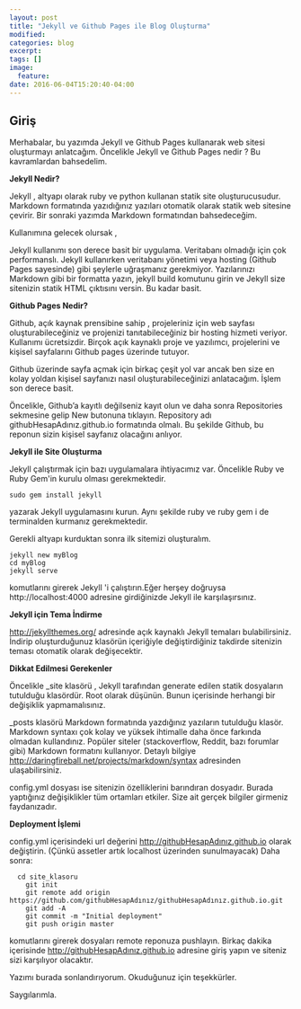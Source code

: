 ```yaml
---
layout: post
title: "Jekyll ve Github Pages ile Blog Oluşturma"
modified:
categories: blog
excerpt:
tags: []
image:
  feature:
date: 2016-06-04T15:20:40-04:00
---
```


## Giriş

Merhabalar, bu yazımda Jekyll ve Github Pages kullanarak web sitesi oluşturmayı anlatcağım. Öncelikle Jekyll ve Github Pages nedir ? Bu kavramlardan bahsedelim.

**Jekyll Nedir?**

Jekyll , altyapı olarak ruby ve python kullanan statik site oluşturucusudur. Markdown formatında yazıdığınız yazıları otomatik olarak statik web sitesine çevirir.
Bir sonraki yazımda Markdown formatından bahsedeceğim. 

Kullanımına gelecek olursak , 

Jekyll kullanımı son derece basit bir uygulama. Veritabanı olmadığı için çok performanslı. Jekyll kullanırken veritabanı yönetimi veya hosting (Github Pages sayesinde) gibi şeylerle uğraşmanız gerekmiyor. Yazılarınızı Markdown gibi bir formatta yazın, jekyll build komutunu girin ve Jekyll size sitenizin statik HTML çıktısını versin. Bu kadar basit.

**Github Pages Nedir?**

Github, açık kaynak prensibine sahip , projeleriniz için web sayfası oluşturabileceğiniz ve projenizi tanıtabileceğiniz bir hosting hizmeti veriyor. Kullanımı ücretsizdir. Birçok açık kaynaklı proje ve yazılımcı, projelerini ve kişisel sayfalarını Github pages üzerinde tutuyor.

Github üzerinde sayfa açmak için birkaç çeşit yol var ancak ben size en kolay yoldan kişisel sayfanızı nasıl oluşturabileceğinizi anlatacağım. İşlem son derece basit.

Öncelikle, Github’a kayıtlı değilseniz kayıt olun ve daha sonra Repositories sekmesine gelip New butonuna tıklayın. Repository adı githubHesapAdınız.github.io formatında olmalı. Bu şekilde Github, bu reponun sizin kişisel sayfanız olacağını anlıyor.

**Jekyll ile Site Oluşturma**

Jekyll çalıştırmak için bazı uygulamalara ihtiyacımız var. Öncelikle Ruby ve Ruby Gem'in kurulu olması gerekmektedir.

~~~
sudo gem install jekyll
~~~

yazarak Jekyll uygulamasını kurun. Aynı şekilde ruby ve ruby gem i de terminalden kurmanız gerekmektedir.

Gerekli altyapı kurduktan sonra ilk sitemizi oluşturalım. 

~~~
jekyll new myBlog
cd myBlog
jekyll serve
~~~

komutlarını girerek Jekyll 'i çalıştırın.Eğer herşey doğruysa http://localhost:4000 adresine girdiğinizde Jekyll ile karşılaşırsınız.

**Jekyll için Tema İndirme**

<http://jekyllthemes.org/> adresinde açık kaynaklı Jekyll temaları bulabilirsiniz. İndirip oluşturduğunuz klasörün içeriğiyle değiştirdiğiniz takdirde sitenizin teması otomatik olarak değişecektir.


**Dikkat Edilmesi Gerekenler**

Öncelikle _site klasörü , Jekyll tarafından generate edilen statik dosyaların tutulduğu klasördür. Root olarak düşünün. Bunun içerisinde herhangi bir değişiklik yapmamalısınız.

_posts klasörü Markdown formatında yazdığınız yazıların tutulduğu klasör. Markdown syntaxı çok kolay ve yüksek ihtimalle daha önce farkında olmadan kullandınız. Popüler siteler (stackoverflow, Reddit, bazı forumlar gibi) Markdown formatını kullanıyor. Detaylı bilgiye <http://daringfireball.net/projects/markdown/syntax> adresinden ulaşabilirsiniz.

config.yml dosyası ise sitenizin özelliklerini barındıran dosyadır. Burada yaptığınız değişiklikler tüm ortamları etkiler. Size ait gerçek bilgiler girmeniz faydanızadır.

 
**Deployment İşlemi**

config.yml içerisindeki url değerini http://githubHesapAdınız.github.io olarak değiştirin. (Çünkü assetler artık localhost üzerinden sunulmayacak) Daha sonra:

~~~
  cd site_klasoru
    git init
    git remote add origin https://github.com/githubHesapAdınız/githubHesapAdınız.github.io.git
    git add -A
    git commit -m "Initial deployment"
    git push origin master
~~~
	
komutlarını girerek dosyaları remote reponuza pushlayın. Birkaç dakika içerisinde http://githubHesapAdınız.github.io adresine giriş yapın ve siteniz sizi karşılıyor olacaktır.

Yazımı burada sonlandırıyorum. Okuduğunuz için teşekkürler. 

Saygılarımla.
